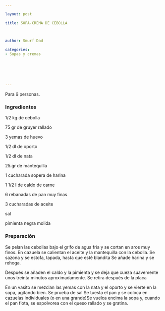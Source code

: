 ```yaml
---

layout: post

title: SOPA-CREMA DE CEBOLLA



author: Smurf Dad

categories:
- Sopas y cremas






---
```


Para 6 personas.

<h3>Ingredientes</h3>

1/2 kg de cebolla

75 gr de gruyer rallado

3 yemas de huevo

1/2 dl de oporto

1/2 dl de nata

25.gr de mantequilla

1 cucharada sopera de harina

1 1/2 l de caldo de carne

6 rebanadas de pan muy finas

3 cucharadas de aceite

sal

pimienta negra molida

<h3>Preparación</h3>

Se pelan las cebollas bajo el grifo de agua fría y se cortan en aros muy finos. En cazuela se calientan el aceite y la mantequilla con la cebolla. Se sazona y se estofa, tapada, hasta que esté blandita Se añade harina y se rehoga.

Después se añaden el caldo y la pimienta y se deja que cueza suavemente unos treinta minutos aproximadamente. Se retira después de la placa

En un vasito se mezclan las yemas con la nata y el oporto y se vierte en la sopa, agitando bien. Se prueba de sal Se tuesta el pan y se coloca en cazuelas individuales (o en una grande)Se vuelca encima la sopa y, cuando el pan flota, se espolvorea con el queso rallado y se gratina.
